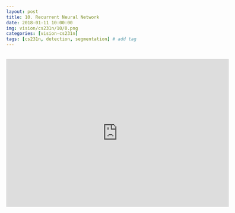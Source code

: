 ```yaml
---
layout: post
title: 10. Recurrent Neural Network
date: 2018-01-11 10:00:00
img: vision/cs231n/10/0.png
categories: [vision-cs231n] 
tags: [cs231n, detection, segmentation] # add tag
---
```


<br>
<div style="text-align: center;">
    <iframe src="https://www.youtube.com/embed/6niqTuYFZLQ" frameborder="0" allowfullscreen="true" width="600px" height="400px"> </iframe>
</div>
